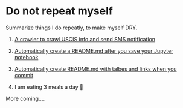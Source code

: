 # Do not repeat myself

Summarize things I do repeatly, to make myself DRY. 

1. [A crawler to crawl USCIS info and send SMS notification](https://github.com/dylan-shao/serverless-lambda-crawler-uscis)

2. [Automatically create a README.md after you save your Jupyter notebook](https://github.com/dylan-shao/jupyter2README.md-auto-create-hook)

3. [Automatically create README.md with talbes and links when you commit](https://github.com/dylan-shao/Algorithms/blob/master/index.js)

4. I am eating 3 meals a day :robot:

More coming....
